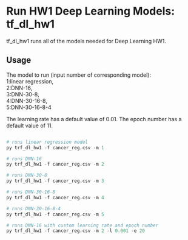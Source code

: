 # Run HW1 Deep Learning Models: tf_dl_hw1

tf_dl_hw1 runs all of the models needed for Deep Learning HW1.

## Usage

The model to run (input number of corresponding model):   
	1:linear regression,  
	2:DNN-16,  
	3:DNN-30-8,  
	4:DNN-30-16-8,  
	5:DNN-30-16-8-4
	
The learning rate has a default value of 0.01.
The epoch number has a default value of 11.

```python

# runs linear regression model
py trf_dl_hw1 -f cancer_reg.csv -m 1

# runs DNN-16
py trf_dl_hw1 -f cancer_reg.csv -m 2

# runs DNN-30-8
py trf_dl_hw1 -f cancer_reg.csv -m 3

# runs DNN-30-16-8
py trf_dl_hw1 -f cancer_reg.csv -m 4

# runs DNN-30-16-8-4
py trf_dl_hw1 -f cancer_reg.csv -m 5

# runs DNN-16 with custom learning rate and epoch number
py trf_dl_hw1 -f cancer_reg.csv -m 2 -l 0.001 -e 20

```